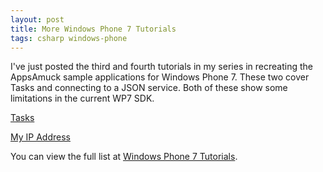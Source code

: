 ```yaml
---
layout: post
title: More Windows Phone 7 Tutorials
tags: csharp windows-phone
---
```


I've just posted the third and fourth tutorials in my series in recreating the AppsAmuck sample applications for Windows Phone 7. These two cover Tasks and connecting to a JSON service. Both of these show some limitations in the current WP7 SDK.

[Tasks](/windows-phone/tutorials/tasks)

[My IP Address](/windows-phone/tutorials/my-ip)

You can view the full list at [Windows Phone 7 Tutorials](/windows-phone).

